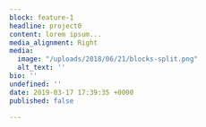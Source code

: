 ```yaml
---
block: feature-1
headline: project0
content: lorem ipsum...
media_alignment: Right
media:
  image: "/uploads/2018/06/21/blocks-split.png"
  alt_text: ''
bio: ''
undefined: ''
date: 2019-03-17 17:39:35 +0000
published: false

---
```

